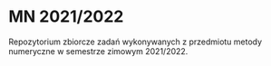 # MN 2021/2022
Repozytorium zbiorcze zadań wykonywanych z przedmiotu metody numeryczne w semestrze zimowym 2021/2022.
